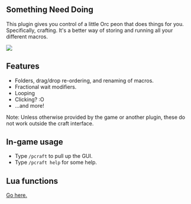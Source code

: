 ## Something Need Doing

This plugin gives you control of a little Orc peon that does things for you. 
Specifically, crafting. 
It's a better way of storing and running all your different macros.

![](https://github.com/daemitus/SomethingNeedDoing/raw/master/res/game.png)

## Features
- Folders, drag/drop re-ordering, and renaming of macros.
- Fractional wait modifiers.
- Looping
- Clicking? :O
- ...and more!

Note: Unless otherwise provided by the game or another plugin, these do not work outside the craft interface.

## In-game usage
* Type `/pcraft` to pull up the GUI.
* Type `/pcraft help` for some help.

## Lua functions
[Go here.](https://github.com/daemitus/SomethingNeedDoing/blob/master/SomethingNeedDoing/Misc/ICommandInterface.cs)
